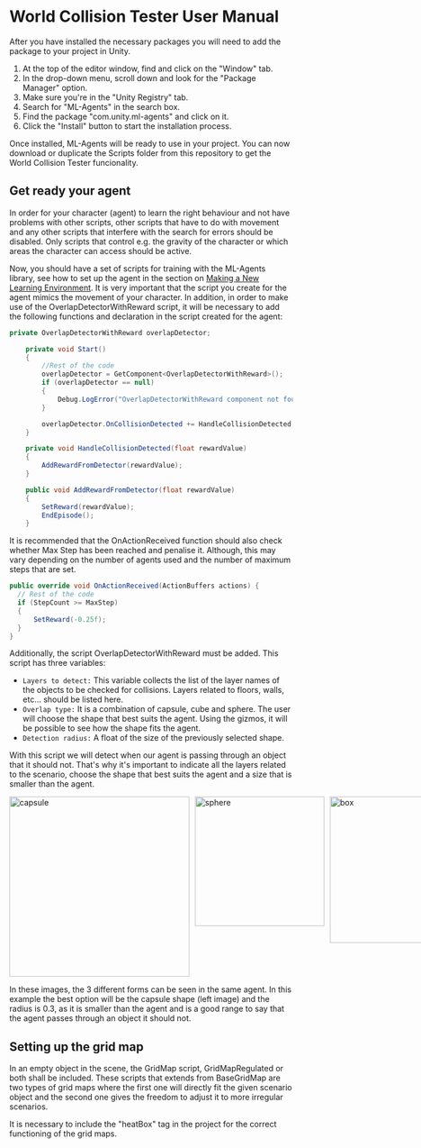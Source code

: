 # World Collision Tester User Manual

After you have installed the necessary packages you will need to add the package to your project in Unity.

1. At the top of the editor window, find and click on the "Window" tab.
2. In the drop-down menu, scroll down and look for the "Package Manager" option.
3. Make sure you're in the "Unity Registry" tab.
4. Search for "ML-Agents" in the search box.
5. Find the package "com.unity.ml-agents" and click on it.
6. Click the "Install" button to start the installation process.

Once installed, ML-Agents will be ready to use in your project. You can now download or duplicate the Scripts folder from this repository 
to get the World Collision Tester funcionality.

## Get ready your agent

In order for your character (agent) to learn the right behaviour and not have problems with other scripts, other scripts that have to do 
with movement and any other scripts that interfere with the search for errors should be disabled. Only scripts that control e.g. the 
gravity of the character or which areas the character can access should be active. 

Now, you should have a set of scripts for training with the ML-Agents library, see how to set up the agent in the section on [Making 
a New Learning Environment](https://github.com/Unity-Technologies/ml-agents/blob/develop/docs/Learning-Environment-Create-New.md). 
It is very important that the script you create for the agent mimics the movement of your character. In addition, in order to make 
use of the OverlapDetectorWithReward script, it will be necessary to add the following functions and declaration in the script 
created for the agent:

```csharp
private OverlapDetectorWithReward overlapDetector;

    private void Start()
    {
        //Rest of the code
        overlapDetector = GetComponent<OverlapDetectorWithReward>();
        if (overlapDetector == null)
        {
            Debug.LogError("OverlapDetectorWithReward component not found.");
        }

        overlapDetector.OnCollisionDetected += HandleCollisionDetected;
    }

    private void HandleCollisionDetected(float rewardValue)
    {
        AddRewardFromDetector(rewardValue);
    }

    public void AddRewardFromDetector(float rewardValue)
    {
        SetReward(rewardValue);
        EndEpisode();
    }
```

It is recommended that the OnActionReceived function should also check whether Max Step has been reached and penalise it. 
Although, this may vary depending on the number of agents used and the number of maximum steps that are set.

```csharp
public override void OnActionReceived(ActionBuffers actions) {
  // Rest of the code
  if (StepCount >= MaxStep)
  {
      SetReward(-0.25f);
  }
}
```

Additionally, the script OverlapDetectorWithReward must be added. This script has three variables:

- ```Layers to detect:``` This variable collects the list of the layer names of the objects to be checked for collisions. Layers related to floors, walls, etc... should be listed here.
- ```Overlap type:``` It is a combination of capsule, cube and sphere. The user will choose the shape that best suits the agent. Using the gizmos, it will be possible to see how the shape fits the agent.
- ```Detection radius:``` A float of the size of the previously selected shape.

With this script we will detect when our agent is passing through an object that it should not. That's why it's important to indicate all the layers related to the scenario, choose the shape that best suits the agent and a size that is smaller than the agent.

<div style="display: flex;">
    <img src="https://github.com/TheLeshuga/WorldCollisionTester/assets/72620125/3868a76a-c469-4f59-85e8-fde379ee4f05" alt="capsule" width="320" style="margin-right: 10px;">
    <img src="https://github.com/TheLeshuga/WorldCollisionTester/assets/72620125/e807e438-5af2-4098-9559-b6922dcbb9ac" alt="sphere" width="230" style="margin-right: 10px;">
    <img src="https://github.com/TheLeshuga/WorldCollisionTester/assets/72620125/c3b783b5-a83a-46db-910c-c50c48830238" alt="box" width="260">
</div>

In these images, the 3 different forms can be seen in the same agent. In this example the best option will be the capsule shape (left image) and the radius is 0.3, as it is smaller than the agent and is a good range to say that the agent passes through an object it should not.


## Setting up the grid map

In an empty object in the scene, the GridMap script, GridMapRegulated or both shall be included. These scripts that extends from BaseGridMap are two types of grid maps where the first one will directly fit the given scenario object and the second one gives the freedom to adjust it to more irregular scenarios.



It is necessary to include the "heatBox" tag in the project for the correct functioning of the grid maps.
